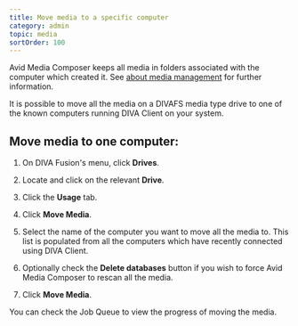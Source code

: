 ```yaml
---
title: Move media to a specific computer
category: admin
topic: media
sortOrder: 100
---
```


Avid Media Composer keeps all media in folders associated with the computer which created it.
See [about media management](/v4/admin/about-media-management.html) for further information.

It is possible to move all the media on a DIVAFS media type drive to one of the known computers running DIVA Client on your system.

## Move media to one computer:

1. On DIVA Fusion's menu, click **Drives**.

1. Locate and click on the relevant **Drive**.

1. Click the **Usage** tab.

1. Click **Move Media**.

1. Select the name of the computer you want to move all the media to. This list is populated from all the computers which have recently connected using DIVA Client.

1. Optionally check the **Delete databases** button if you wish to force Avid Media Composer to rescan all the media.

1. Click **Move Media**.

You can check the Job Queue to view the progress of moving the media.
